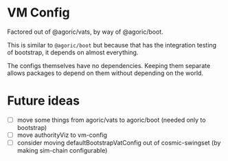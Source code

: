 # VM Config

Factored out of @agoric/vats, by way of @agoric/boot.

This is similar to `@agoric/boot` but because that has the integration testing of bootstrap, it depends on almost everything.

The configs themselves have no dependencies. Keeping them separate allows packages to depend on them without depending on the world.

# Future ideas

- [ ] move some things from agoric/vats to agoric/boot (needed only to bootstrap)
- [ ] move authorityViz to vm-config
- [ ] consider moving defaultBootstrapVatConfig out of cosmic-swingset (by making sim-chain configurable)

